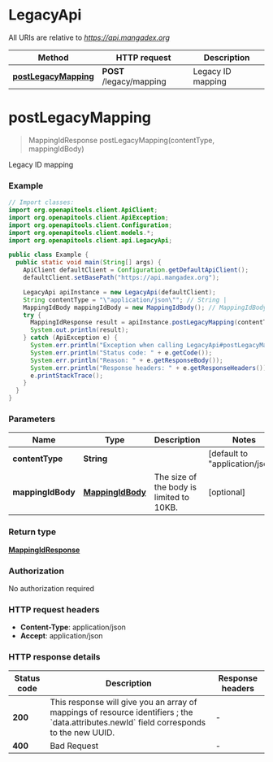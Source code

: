 # LegacyApi

All URIs are relative to *https://api.mangadex.org*

Method | HTTP request | Description
------------- | ------------- | -------------
[**postLegacyMapping**](LegacyApi.md#postLegacyMapping) | **POST** /legacy/mapping | Legacy ID mapping


<a name="postLegacyMapping"></a>
# **postLegacyMapping**
> MappingIdResponse postLegacyMapping(contentType, mappingIdBody)

Legacy ID mapping

### Example
```java
// Import classes:
import org.openapitools.client.ApiClient;
import org.openapitools.client.ApiException;
import org.openapitools.client.Configuration;
import org.openapitools.client.models.*;
import org.openapitools.client.api.LegacyApi;

public class Example {
  public static void main(String[] args) {
    ApiClient defaultClient = Configuration.getDefaultApiClient();
    defaultClient.setBasePath("https://api.mangadex.org");

    LegacyApi apiInstance = new LegacyApi(defaultClient);
    String contentType = "\"application/json\""; // String | 
    MappingIdBody mappingIdBody = new MappingIdBody(); // MappingIdBody | The size of the body is limited to 10KB.
    try {
      MappingIdResponse result = apiInstance.postLegacyMapping(contentType, mappingIdBody);
      System.out.println(result);
    } catch (ApiException e) {
      System.err.println("Exception when calling LegacyApi#postLegacyMapping");
      System.err.println("Status code: " + e.getCode());
      System.err.println("Reason: " + e.getResponseBody());
      System.err.println("Response headers: " + e.getResponseHeaders());
      e.printStackTrace();
    }
  }
}
```

### Parameters

Name | Type | Description  | Notes
------------- | ------------- | ------------- | -------------
 **contentType** | **String**|  | [default to &quot;application/json&quot;]
 **mappingIdBody** | [**MappingIdBody**](MappingIdBody.md)| The size of the body is limited to 10KB. | [optional]

### Return type

[**MappingIdResponse**](MappingIdResponse.md)

### Authorization

No authorization required

### HTTP request headers

 - **Content-Type**: application/json
 - **Accept**: application/json

### HTTP response details
| Status code | Description | Response headers |
|-------------|-------------|------------------|
**200** | This response will give you an array of mappings of resource identifiers ; the &#x60;data.attributes.newId&#x60; field corresponds to the new UUID. |  -  |
**400** | Bad Request |  -  |

